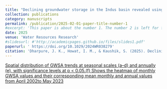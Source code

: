 ```yaml
---
title: "Declining groundwater storage in the Indus basin revealed using GRACE and GRACE‐FO data"
collection: publications
category: manuscripts
permalink: /publication/2025-02-01-paper-title-number-1
#excerpt: 'This paper is about the number 1. The number 2 is left for future work.'
date: 2025
venue: 'Water Resources Research'
#slidesurl: #'http://academicpages.github.io/files/slides1.pdf'
paperurl: ' https://doi.org/10.1029/2024WR038279'
citation: 'Dharpure, J. K., Howat, I. M., & Kaushik, S. (2025). Declining groundwater storage in the Indus basin revealed using GRACE and GRACE‐FO data. Water Resources Research, 61(2), e2024WR038279.'
---
```


[Spatial distribution of GWSA trends at seasonal scales (a–d) and annually (e), with significance levels at p < 0.05.(f) Shows the heatmap of monthly GWSA values and their corresponding mean monthly and annual values from April 2002to May 2023](../images/WRR.png)

